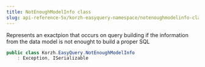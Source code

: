 ```yaml
---
title: NotEnoughModelInfo class
slug: api-reference-5x/korzh-easyquery-namespace/notenoughmodelinfo-class
---
```



Represents an exactpion that occurs on query building if the information from the data model is not enought to build a proper SQL
```csharp
public class Korzh.EasyQuery.NotEnoughModelInfo
    : Exception, ISerializable

```